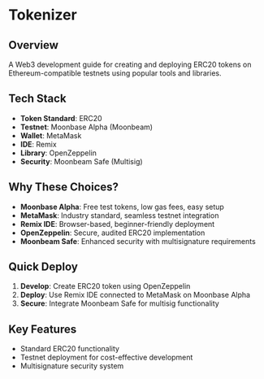 # Tokenizer

## Overview
A Web3 development guide for creating and deploying ERC20 tokens on Ethereum-compatible testnets using popular tools and libraries.

## Tech Stack
- **Token Standard**: ERC20
- **Testnet**: Moonbase Alpha (Moonbeam)
- **Wallet**: MetaMask
- **IDE**: Remix
- **Library**: OpenZeppelin
- **Security**: Moonbeam Safe (Multisig)

## Why These Choices?
- **Moonbase Alpha**: Free test tokens, low gas fees, easy setup
- **MetaMask**: Industry standard, seamless testnet integration
- **Remix IDE**: Browser-based, beginner-friendly deployment
- **OpenZeppelin**: Secure, audited ERC20 implementation
- **Moonbeam Safe**: Enhanced security with multisignature requirements

## Quick Deploy
1. **Develop**: Create ERC20 token using OpenZeppelin
2. **Deploy**: Use Remix IDE connected to MetaMask on Moonbase Alpha
3. **Secure**: Integrate Moonbeam Safe for multisig functionality

## Key Features
- Standard ERC20 functionality
- Testnet deployment for cost-effective development
- Multisignature security system
